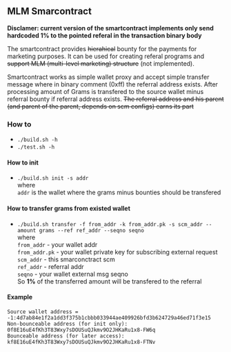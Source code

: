 ## MLM Smarcontract
**Disclamer: current version of the smartcontract implements only send hardcoded 1% to the pointed referal in the transaction binary body**

The smartcontract provides <del>hierahical</del> bounty for the payments for marketing purposes. It can be used for creating referal programs and <del>support MLM (multi-level marketing) structure</del> (not implemented).  

Smartcontract works as simple wallet proxy and accept simple transfer message where in binary comment (0xff) the referral address exists. After processing amount of Grams is transfered to the source wallet minus referral bounty if referral address exists. <del>The referral address and his parent (and parent of the parent, depends on scm configs) earns its part</del>

### How to

* `./build.sh -h`
* `./test.sh -h`

#### How to init

* `./build.sh init -s addr`   
  where  
  `addr` is the wallet where the grams minus bounties should be transfered

#### How to transfer grams from existed wallet

* `./build.sh transfer -f from_addr -k from_addr.pk -s scm_addr --amount grams --ref ref_addr --seqno seqno`  
  where   
  `from_addr` - your wallet addr  
  `from_addr.pk` - your wallet private key for subscribing external request  
  `scm_addr` - this smarconctract scm  
  `ref_addr` - referral addr  
  `seqno` - your wallet external msg seqno  
  So **1%** of the transferred amount will be transfered to the referral

#### Example
```
Source wallet address = -1:4d7ab84e1f2a1dd3f375b1cbbb033944ae409926bfd3b624729a46ed71f3e15 
Non-bounceable address (for init only): 0f8E16uE4fKh3T83Wxy7sDOUSuQJkmv9O2JHKaRu1x8-FW6q
Bounceable address (for later access): kf8E16uE4fKh3T83Wxy7sDOUSuQJkmv9O2JHKaRu1x8-FTNv
```
